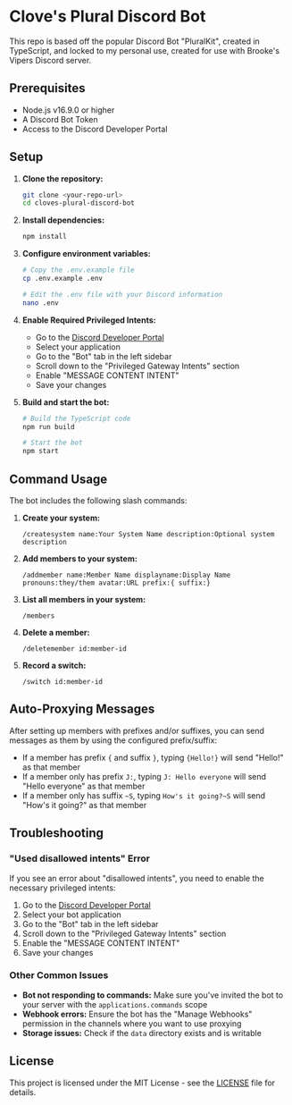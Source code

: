 # Clove's Plural Discord Bot

This repo is based off the popular Discord Bot "PluralKit", created in TypeScript, and locked to my personal use, created for use with Brooke's Vipers Discord server.

## Prerequisites

- Node.js v16.9.0 or higher
- A Discord Bot Token
- Access to the Discord Developer Portal

## Setup

1. **Clone the repository:**
   ```bash
   git clone <your-repo-url>
   cd cloves-plural-discord-bot
   ```

2. **Install dependencies:**
   ```bash
   npm install
   ```

3. **Configure environment variables:**
   ```bash
   # Copy the .env.example file
   cp .env.example .env
   
   # Edit the .env file with your Discord information
   nano .env
   ```

4. **Enable Required Privileged Intents:**
   - Go to the [Discord Developer Portal](https://discord.com/developers/applications)
   - Select your application
   - Go to the "Bot" tab in the left sidebar
   - Scroll down to the "Privileged Gateway Intents" section
   - Enable "MESSAGE CONTENT INTENT"
   - Save your changes

5. **Build and start the bot:**
   ```bash
   # Build the TypeScript code
   npm run build
   
   # Start the bot
   npm start
   ```

## Command Usage

The bot includes the following slash commands:

1. **Create your system:**
   ```
   /createsystem name:Your System Name description:Optional system description
   ```

2. **Add members to your system:**
   ```
   /addmember name:Member Name displayname:Display Name pronouns:they/them avatar:URL prefix:{ suffix:}
   ```

3. **List all members in your system:**
   ```
   /members
   ```

4. **Delete a member:**
   ```
   /deletemember id:member-id
   ```

5. **Record a switch:**
   ```
   /switch id:member-id
   ```

## Auto-Proxying Messages

After setting up members with prefixes and/or suffixes, you can send messages as them by using the configured prefix/suffix:

- If a member has prefix `{` and suffix `}`, typing `{Hello!}` will send "Hello!" as that member
- If a member only has prefix `J:`, typing `J: Hello everyone` will send "Hello everyone" as that member
- If a member only has suffix `~S`, typing `How's it going?~S` will send "How's it going?" as that member

## Troubleshooting

### "Used disallowed intents" Error

If you see an error about "disallowed intents", you need to enable the necessary privileged intents:

1. Go to the [Discord Developer Portal](https://discord.com/developers/applications)
2. Select your bot application
3. Go to the "Bot" tab in the left sidebar
4. Scroll down to the "Privileged Gateway Intents" section
5. Enable the "MESSAGE CONTENT INTENT"
6. Save your changes

### Other Common Issues

- **Bot not responding to commands:** Make sure you've invited the bot to your server with the `applications.commands` scope
- **Webhook errors:** Ensure the bot has the "Manage Webhooks" permission in the channels where you want to use proxying
- **Storage issues:** Check if the `data` directory exists and is writable

## License

This project is licensed under the MIT License - see the [LICENSE](LICENSE) file for details.